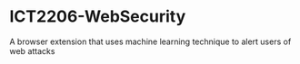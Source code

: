 # ICT2206-WebSecurity
A browser extension that uses machine learning technique to alert users of web attacks
